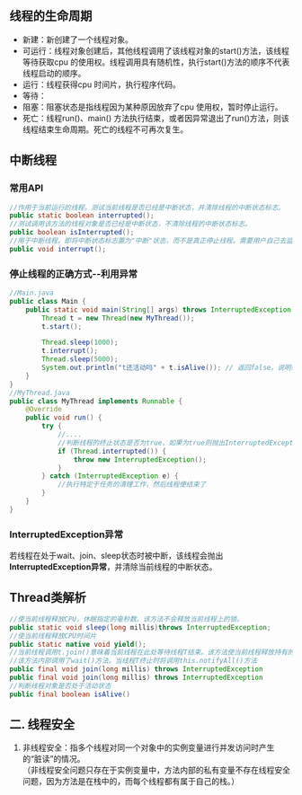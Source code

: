 ## 线程的生命周期

- 新建：新创建了一个线程对象。
- 可运行：线程对象创建后，其他线程调用了该线程对象的start()方法，该线程等待获取cpu 的使用权。线程调用具有随机性，执行start()方法的顺序不代表线程启动的顺序。
- 运行：线程获得cpu 时间片，执行程序代码。
- 等待：
- 阻塞：阻塞状态是指线程因为某种原因放弃了cpu 使用权，暂时停止运行。
- 死亡：线程run()、main() 方法执行结束，或者因异常退出了run()方法，则该线程结束生命周期。死亡的线程不可再次复生。    


## 中断线程

### 常用API

```java
//作用于当前运行的线程。测试当前线程是否已经是中断状态，并清除线程的中断状态标志。
public static boolean interrupted();
//测试调用该方法的线程对象是否已经是中断状态，不清除线程的中断状态标志。
public boolean isInterrupted();
//用于中断线程。即将中断状态标志置为"中断"状态，而不是真正停止线程。需要用户自己去监视线程的状态为并做处理。
public void interrupt(); 
```
### 停止线程的正确方式--利用异常

```java
//Main.java
public class Main {    
    public static void main(String[] args) throws InterruptedException {
        Thread t = new Thread(new MyThread());
        t.start();

        Thread.sleep(1000);
        t.interrupt();
        Thread.sleep(5000);
        System.out.println("t还活动吗" + t.isAlive()); // 返回false，说明线程t已结束
    }    
}
//MyThread.java
public class MyThread implements Runnable {
    @Override
    public void run() {
        try {
            //....
            //判断线程的终止状态是否为true，如果为true则抛出InterruptedException异常，跳出正在执行的代码
            if (Thread.interrupted()) {
                throw new InterruptedException();
            }
        } catch (InterruptedException e) {
            //执行特定于任务的清理工作，然后线程便结束了
        }
    }
}    
```

### InterruptedException异常

若线程在处于wait、join、sleep状态时被中断，该线程会抛出**InterruptedException异常**，并清除当前线程的中断状态。        



## Thread类解析

```java
//使当前线程释放CPU，休眠指定的毫秒数。该方法不会释放当前线程上的锁。
public static void sleep(long millis)throws InterruptedException;
//使当前线程释放CPU时间片
public static native void yield();
//当前线程调用t.join()意味着当前线程在此处等待线程T结束。该方法使当前线程释放持有的锁
//该方法内部调用了wait()方法。当线程T终止时将调用this.notifyAll()方法
public final void join(long millis) throws InterruptedException
public final void join(long millis) throws InterruptedException
//判断线程对象是否处于活动状态
public final boolean isAlive()
```








## 二.	线程安全

1. 非线程安全：指多个线程对同一个对象中的实例变量进行并发访问时产生的“脏读”的情况。    
   （非线程安全问题只存在于实例变量中，方法内部的私有变量不存在线程安全问题，因为方法是在栈中的，而每个线程都有属于自己的栈。）

   
